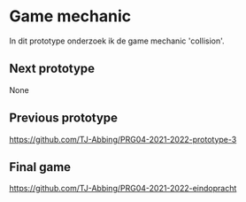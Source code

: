 # Game mechanic
In dit prototype onderzoek ik de game mechanic 'collision'.
## Next prototype
None
## Previous prototype
https://github.com/TJ-Abbing/PRG04-2021-2022-prototype-3
## Final game
https://github.com/TJ-Abbing/PRG04-2021-2022-eindopracht